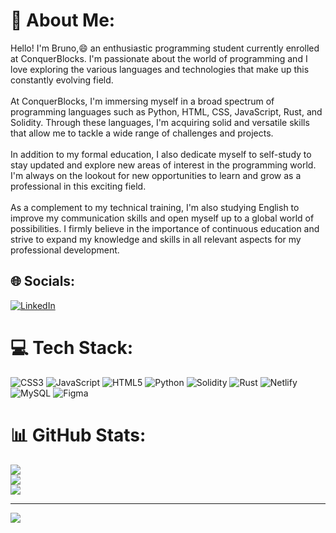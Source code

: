 # 💫 About Me:
Hello! I'm Bruno,😄 an enthusiastic programming student currently enrolled at ConquerBlocks. I'm passionate about the world of programming and I love exploring the various languages and technologies that make up this constantly evolving field.<br><br>
At ConquerBlocks, I'm immersing myself in a broad spectrum of programming languages such as Python, HTML, CSS, JavaScript, Rust, and Solidity. Through these languages, I'm acquiring solid and versatile skills that allow me to tackle a wide range of challenges and projects.<br><br>
In addition to my formal education, I also dedicate myself to self-study to stay updated and explore new areas of interest in the programming world. I'm always on the lookout for new opportunities to learn and grow as a professional in this exciting field.<br><br>
As a complement to my technical training, I'm also studying English to improve my communication skills and open myself up to a global world of possibilities. I firmly believe in the importance of continuous education and strive to expand my knowledge and skills in all relevant aspects for my professional development.


## 🌐 Socials:
[![LinkedIn](https://img.shields.io/badge/LinkedIn-%230077B5.svg?logo=linkedin&logoColor=white)](https://linkedin.com/in/https://www.linkedin.com/in/bruno-orgilles-309505262) 

# 💻 Tech Stack:
![CSS3](https://img.shields.io/badge/css3-%231572B6.svg?style=flat&logo=css3&logoColor=white) ![JavaScript](https://img.shields.io/badge/javascript-%23323330.svg?style=flat&logo=javascript&logoColor=%23F7DF1E) ![HTML5](https://img.shields.io/badge/html5-%23E34F26.svg?style=flat&logo=html5&logoColor=white) ![Python](https://img.shields.io/badge/python-3670A0?style=flat&logo=python&logoColor=ffdd54) ![Solidity](https://img.shields.io/badge/Solidity-%23363636.svg?style=flat&logo=solidity&logoColor=white) ![Rust](https://img.shields.io/badge/rust-%23000000.svg?style=flat&logo=rust&logoColor=white) ![Netlify](https://img.shields.io/badge/netlify-%23000000.svg?style=flat&logo=netlify&logoColor=#00C7B7) ![MySQL](https://img.shields.io/badge/mysql-%2300f.svg?style=flat&logo=mysql&logoColor=white) 	![Figma](https://img.shields.io/badge/figma-%23F24E1E.svg?style=flat&logo=figma&logoColor=white)
# 📊 GitHub Stats:
![](https://github-readme-stats.vercel.app/api?username=iberoFPV&theme=react&hide_border=false&include_all_commits=true&count_private=true)<br/>
![](https://github-readme-streak-stats.herokuapp.com/?user=iberoFPV&theme=react&hide_border=false)<br/>
![](https://github-readme-stats.vercel.app/api/top-langs/?username=iberoFPV&theme=react&hide_border=false&include_all_commits=true&count_private=true&layout=compact)

---
[![](https://visitcount.itsvg.in/api?id=iberoFPV&icon=2&color=0)](https://visitcount.itsvg.in)

<!-- Proudly created with GPRM ( https://gprm.itsvg.in ) -->
